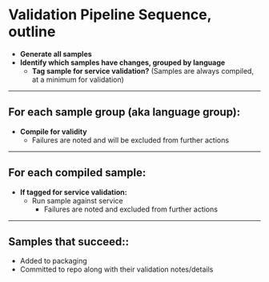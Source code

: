 # Validation Pipeline Sequence, outline

-  **Generate all samples**
-  **Identify which samples have changes, grouped by language**
    - **Tag sample for service validation?**
    (Samples are always compiled, at a minimum for validation)

---

## For each sample group (aka language group):

- **Compile for validity**
  - Failures are noted and will be excluded from further actions

---

## For each compiled sample:

- **If tagged for service validation:**
  - Run sample against service
      - Failures are noted and excluded from further actions

---

## Samples that succeed::

- Added to packaging
- Committed to repo along with their validation notes/details
